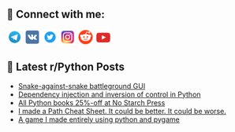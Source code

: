 ## 🔎 Connect with me:
[<img src="https://github.com/bullbesh/bullbesh/blob/main/images/Telegram.png" width="32" height="32" />](https://t.me/bullbesh)
[<img src="https://github.com/bullbesh/bullbesh/blob/main/images/VK.png" width="32" height="32" />](https://vk.com/bullbesh)
[<img src="https://github.com/bullbesh/bullbesh/blob/main/images/Twitter.png" width="32" height="32" />](https://twitter.com/bullbesh1)
[<img src="https://github.com/bullbesh/bullbesh/blob/main/images/Instagram.png" width="32" height="32" />](https://www.instagram.com/bullbesh)
[<img src="https://github.com/bullbesh/bullbesh/blob/main/images/Reddit.png" width="32" height="32" />](https://www.reddit.com/user/bullbesh)
[<img src="https://github.com/bullbesh/bullbesh/blob/main/images/YouTube.png" width="32" height="32" />](https://www.youtube.com/channel/UCtfjRs6uzgq5mfm8S06WTcg)

## 📕 Latest r/Python Posts
<!-- BLOG-POST-LIST:START -->
- [Snake-against-snake battleground GUI](https://www.reddit.com/r/Python/comments/12tb7mk/snakeagainstsnake_battleground_gui/)
- [Dependency injection and inversion of control in Python](https://www.reddit.com/r/Python/comments/12tb4hr/dependency_injection_and_inversion_of_control_in/)
- [All Python books 25%-off at No Starch Press](https://www.reddit.com/r/Python/comments/12tagoo/all_python_books_25off_at_no_starch_press/)
- [I made a Path Cheat Sheet. It could be better. It could be worse.](https://www.reddit.com/r/Python/comments/12ta44k/i_made_a_path_cheat_sheet_it_could_be_better_it/)
- [A game I made entirely using python and pygame](https://www.reddit.com/r/Python/comments/12t9lab/a_game_i_made_entirely_using_python_and_pygame/)
<!-- BLOG-POST-LIST:END -->
